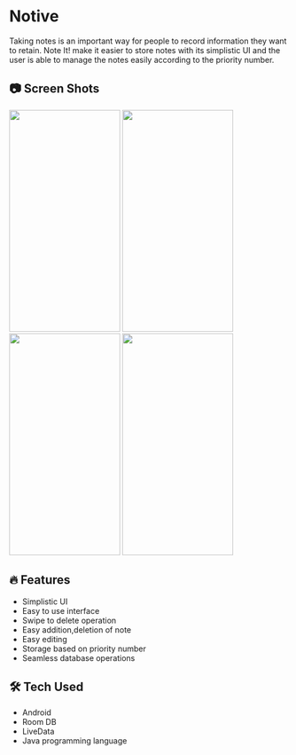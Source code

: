 # Notive
Taking notes is an important way for people to record information they want to retain. Note It! make it easier to store notes with its simplistic UI and the user is able to manage the notes easily according to the priority number.

## 📷 Screen Shots
<img src="https://user-images.githubusercontent.com/94643962/213021896-28938716-eb6f-4e9f-8586-9d8fcacde006.jpeg" width="200" height="400"/>
<img src="https://user-images.githubusercontent.com/94643962/213021954-a6828076-9736-49db-9cee-cfc2bfbf11a0.jpeg" width="200" height="400"/>
<img src="https://github.com/devprincefahad/Notive/assets/94643962/56f0c60b-84aa-464f-a3e6-cf215f1308cf" width="200" height="400"/> 
<img src="https://github.com/devprincefahad/Notive/assets/94643962/56f0c60b-84aa-464f-a3e6-cf215f1308cf" width="200" height="400"/> 

 ## 🔥 Features
 - Simplistic UI
 - Easy to use interface
 - Swipe to delete operation
 - Easy addition,deletion of note
 - Easy editing
 - Storage based on priority number
 - Seamless database operations

   
 ## 🛠 Tech Used
 - Android
 - Room DB
 - LiveData
 - Java programming language 
